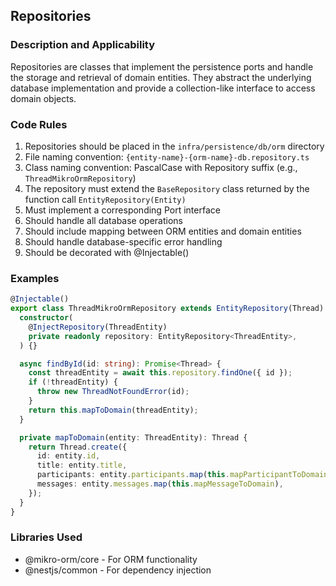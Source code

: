 ## Repositories

### Description and Applicability

Repositories are classes that implement the persistence ports and handle the storage and retrieval of domain entities. They abstract the underlying database implementation and provide a collection-like interface to access domain objects.

### Code Rules

1. Repositories should be placed in the `infra/persistence/db/orm` directory
2. File naming convention: `{entity-name}-{orm-name}-db.repository.ts`
3. Class naming convention: PascalCase with Repository suffix (e.g., `ThreadMikroOrmRepository`)
4. The repository must extend the `BaseRepository` class returned by the function call `EntityRepository(Entity)`
5. Must implement a corresponding Port interface
6. Should handle all database operations
7. Should include mapping between ORM entities and domain entities
8. Should handle database-specific error handling
9. Should be decorated with @Injectable()

### Examples

```typescript
@Injectable()
export class ThreadMikroOrmRepository extends EntityRepository(Thread) implements ThreadDbPort {
  constructor(
    @InjectRepository(ThreadEntity)
    private readonly repository: EntityRepository<ThreadEntity>,
  ) {}

  async findById(id: string): Promise<Thread> {
    const threadEntity = await this.repository.findOne({ id });
    if (!threadEntity) {
      throw new ThreadNotFoundError(id);
    }
    return this.mapToDomain(threadEntity);
  }

  private mapToDomain(entity: ThreadEntity): Thread {
    return Thread.create({
      id: entity.id,
      title: entity.title,
      participants: entity.participants.map(this.mapParticipantToDomain),
      messages: entity.messages.map(this.mapMessageToDomain),
    });
  }
}
```

### Libraries Used

- @mikro-orm/core - For ORM functionality
- @nestjs/common - For dependency injection
